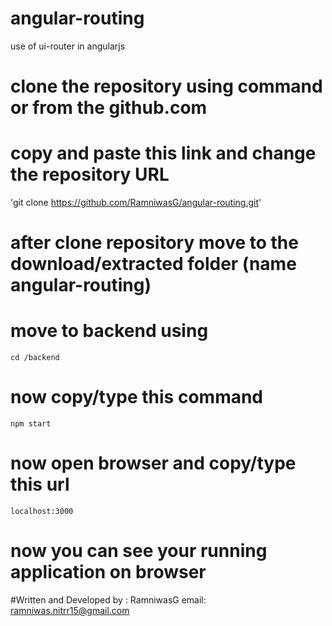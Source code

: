 # angular-routing
use of ui-router in angularjs

# clone the repository using command or from the github.com
# copy and paste this link and change the repository URL
  
  'git clone https://github.com/RamniwasG/angular-routing.git'

# after clone repository move to the download/extracted folder (name angular-routing)

# move to backend using 
    
    cd /backend

# now copy/type this command
    
    npm start

# now open browser and copy/type this url

    localhost:3000




# now you can see your running application on browser





#Written and Developed by  : RamniwasG
           email: ramniwas.nitrr15@gmail.com


